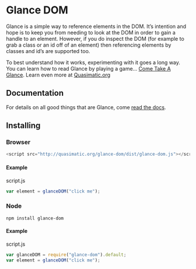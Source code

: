 # Glance DOM

Glance is a simple way to reference elements in the DOM. It’s intention and hope is to keep you from needing to look at the DOM in order to gain a handle to an element. However, if you do inspect the DOM (for example to grab a class or an id off of an element) then referencing elements by classes and id’s are supported too. 

To best understand how it works, experimenting with it goes a long way. You can learn how to read Glance by playing a game… [Come Take A Glance](http://quasimatic.org/take-a-glance/). Learn even more at [Quasimatic.org](https://quasimatic.org/glance)

## Documentation

For details on all good things that are Glance, come [read the docs](http://quasimatic.org/glance-dom).



## Installing

### Browser
```javascript
<script src="http://quasimatic.org/glance-dom/dist/glance-dom.js"></script>
```

#### Example
script.js
```javascript
var element = glanceDOM("click me");
```

### Node

```shell
npm install glance-dom
```

#### Example
script.js
```javascript
var glanceDOM = require("glance-dom").default;
var element = glanceDOM("click me");
```
